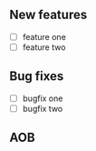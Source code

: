 <!--- 
Template for release notes 
link issues addressed whenever possible
-->
## New features
- [ ] feature one
- [ ] feature two

## Bug fixes
- [ ] bugfix one
- [ ] bugfix two

## AOB

